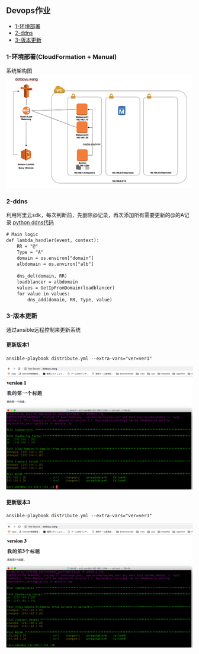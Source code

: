 ## Devops作业
- [1-环境部署](#1-环境部署)
- [2-ddns](#2-ddns)
- [3-版本更新](#3-版本更新)

### 1-环境部署(CloudFormation + Manual)

系统架构图
![image](https://github.com/wsjsfcfcmd/devops-work-wby/blob/master/image/architecture.png?raw=true)

### 2-ddns
利用阿里云sdk，每次判断前，先删除@记录，再次添加所有需要更新的@的A记录
[python ddns代码](https://github.com/wsjsfcfcmd/devops-work-wby/blob/master/ddns.py) 
```
# Main logic
def lambda_handler(event, context):
    RR = "@"
    Type = "A"
    domain = os.environ["domain"]
    albdomain = os.environ["alb"]
    
    dns_del(domain, RR)
    loadblancer = albdomain
    values = GetIpFromDomain(loadblancer)
    for value in values:
        dns_add(domain, RR, Type, value)
```
### 3-版本更新

通过ansible远程控制来更新系统

#### 更新版本1
```
ansible-playbook distribute.yml --extra-vars="ver=ver1"
```
![image](https://github.com/wsjsfcfcmd/devops-work-wby/blob/master/image/web_ver1.png?raw=true)


#### 更新版本3
```
ansible-playbook distribute.yml --extra-vars="ver=ver3"
```
![image](https://github.com/wsjsfcfcmd/devops-work-wby/blob/master/image/web_ver3.png?raw=true)

